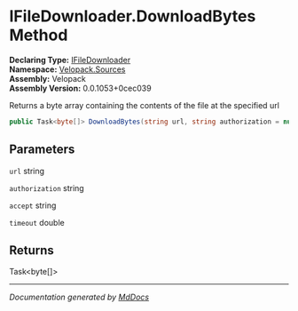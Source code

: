 ﻿<!--  
  <auto-generated>   
    The contents of this file were generated by a tool.  
    Changes to this file may be list if the file is regenerated  
  </auto-generated>   
-->

# IFileDownloader.DownloadBytes Method

**Declaring Type:** [IFileDownloader](../index.md)  
**Namespace:** [Velopack.Sources](../../index.md)  
**Assembly:** Velopack  
**Assembly Version:** 0.0.1053+0cec039

Returns a byte array containing the contents of the file at the specified url

```csharp
public Task<byte[]> DownloadBytes(string url, string authorization = null, string accept = null, double timeout = 30);
```

## Parameters

`url`  string

`authorization`  string

`accept`  string

`timeout`  double

## Returns

Task\<byte\[\]\>

___

*Documentation generated by [MdDocs](https://github.com/ap0llo/mddocs)*
